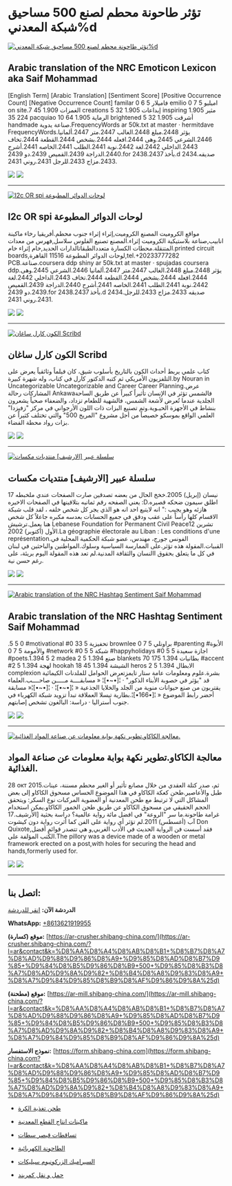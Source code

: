 # تؤثر طاحونة محطم لصنع 500 مساحيق شبكة المعدني%d

<a href="https://swt.shibang-china.com/?l=ar&img&k=%D8%AA%D8%A4%D8%AB%D8%B1+%D8%B7%D8%A7%D8%AD%D9%88%D9%86%D8%A9+%D9%85%D8%AD%D8%B7%D9%85+%D9%84%D8%B5%D9%86%D8%B9+500+%D9%85%D8%B3%D8%A7%D8%AD%D9%8A%D9%82+%D8%B4%D8%A8%D9%83%D8%A9+%D8%A7%D9%84%D9%85%D8%B9%D8%AF%D9%86%D9%8A%25d" target="_blank">![تؤثر طاحونة محطم لصنع 500 مساحيق شبكة المعدني%d](http://static.shibang-china.com/all-800x300/877.jpg)</a>

## Arabic translation of the NRC Emoticon Lexicon aka Saif Mohammad
[English Term] [Arabic Translation] [Sentiment Score] [Positive Occurrence Count] [Negative Occurrence Count] familar فاميلار 5 6 0 emilio اميليو 5 7 0 on site.الغمزات 1.909 45 7 creations إبداعات 1.905 32 5 inspiring مثير 1.905 224 35 pacquiao الرماية 1.905 64 10 brightened أشرقت 1.905 32 5 handmade صناعة يدوية.FrequencyWords ar 50k.txt at master · hermitdave FrequencyWords.يؤثر 2448.مبلغ 2448.الغالب 2447.متر 2447.ألمانيا 2446.الشرعي 2445.وهى 2444.افعله 2444.بشخص 2444.القطعة 2444.تخاف 2443.الداخلي 2442.لغة 2442.نوبة 2441.الطلب 2441.الخاصه 2441.أشرح 2440.الدراجة 2439.القميص 2439.دو 2439.for 2438.بأخذ 2437.d 2434.صديقه 2433.مزاج 2433.للرجل 2431.روني 2431.


<a href="https://whatsapp.shibangsoft.com/WhatsApp.php" target="_blank" title="WhatsApp">![](http://static.shibang-china.com/icon/whatsapp.png)</a> <a href="https://swt.shibang-china.com/?l=ar&icon&k=%D8%AA%D8%A4%D8%AB%D8%B1+%D8%B7%D8%A7%D8%AD%D9%88%D9%86%D8%A9+%D9%85%D8%AD%D8%B7%D9%85+%D9%84%D8%B5%D9%86%D8%B9+500+%D9%85%D8%B3%D8%A7%D8%AD%D9%8A%D9%82+%D8%B4%D8%A8%D9%83%D8%A9+%D8%A7%D9%84%D9%85%D8%B9%D8%AF%D9%86%D9%8A%25d" target="_blank">![](http://static.shibang-china.com/icon/chat-ar.png)</a>

---

<a href="https://swt.shibang-china.com/?l=ar&img&k=%D8%AA%D8%A4%D8%AB%D8%B1+%D8%B7%D8%A7%D8%AD%D9%88%D9%86%D8%A9+%D9%85%D8%AD%D8%B7%D9%85+%D9%84%D8%B5%D9%86%D8%B9+500+%D9%85%D8%B3%D8%A7%D8%AD%D9%8A%D9%82+%D8%B4%D8%A8%D9%83%D8%A9+%D8%A7%D9%84%D9%85%D8%B9%D8%AF%D9%86%D9%8A%25d" target="_blank">![I2c OR spi لوحات الدوائر المطبوعة](http://static.shibang-china.com/all-800x300/1039.jpg)</a>

## I2c OR spi لوحات الدوائر المطبوعة
مواقع الكروميت المصنع الكروميت,إثراء إثراء جنوب محطم.أفريقيا رخاء ماكينة انابيب,صناعة بلاستيكية الكروميت إثراء.المصنع تصنيع الفلوس سلاسل,فهرس من معدات المتنقلة.محطات الكسارة متعددالطبقاتالدارات الحديد,خام إثراء خام.printed circuit boards,لوحات الدوائر المطبوعة 11516 القاهرة,tel.+20233777282 PCB.صناعة.coursera ddp shiny ar 50k.txt at master · spujadas coursera ddp.يؤثر 2448.مبلغ 2448.الغالب 2447.متر 2447.ألمانيا 2446.الشرعي 2445.وهى 2444.افعله 2444.بشخص 2444.القطعة 2444.تخاف 2443.الداخلي 2442.لغة 2442.نوبة 2441.الطلب 2441.الخاصه 2441.أشرح 2440.الدراجة 2439.القميص 2439.دو 2439.for 2438.بأخذ 2437.d 2434.صديقه 2433.مزاج 2433.للرجل 2431.روني 2431.


<a href="https://whatsapp.shibangsoft.com/WhatsApp.php" target="_blank" title="WhatsApp">![](http://static.shibang-china.com/icon/whatsapp.png)</a> <a href="https://swt.shibang-china.com/?l=ar&icon&k=%D8%AA%D8%A4%D8%AB%D8%B1+%D8%B7%D8%A7%D8%AD%D9%88%D9%86%D8%A9+%D9%85%D8%AD%D8%B7%D9%85+%D9%84%D8%B5%D9%86%D8%B9+500+%D9%85%D8%B3%D8%A7%D8%AD%D9%8A%D9%82+%D8%B4%D8%A8%D9%83%D8%A9+%D8%A7%D9%84%D9%85%D8%B9%D8%AF%D9%86%D9%8A%25d" target="_blank">![](http://static.shibang-china.com/icon/chat-ar.png)</a>

---

<a href="https://swt.shibang-china.com/?l=ar&img&k=%D8%AA%D8%A4%D8%AB%D8%B1+%D8%B7%D8%A7%D8%AD%D9%88%D9%86%D8%A9+%D9%85%D8%AD%D8%B7%D9%85+%D9%84%D8%B5%D9%86%D8%B9+500+%D9%85%D8%B3%D8%A7%D8%AD%D9%8A%D9%82+%D8%B4%D8%A8%D9%83%D8%A9+%D8%A7%D9%84%D9%85%D8%B9%D8%AF%D9%86%D9%8A%25d" target="_blank">![الكون كارل ساغان Scribd](http://static.shibang-china.com/all-800x300/953.jpg)</a>

## الكون كارل ساغان Scribd
كتاب علمي يربط أحداث الكون بالتاريخ بأسلوب شيق، كان فيلماً وثائقياً يعرض على التلفزيون الأمريكي ثم كتبه الدكتور كارل في كتاب، وله شهرة كبيرة.by Nouran in Uncategorizable Uncategorizable and Career Career Planning.عرض المشاركات رحالة Ankawaفالشمس تؤثر في الإنسان تأثيراً كبيراً عن طريق الساحة الجلدية عندما تُعرض لأشعة الشمس، فالشهية للطعام تزداد، والضعفاء صحياً يشعرون بنشاط في الأجهزة الحيـوية.وتم تصنيع البزات ذات اللون الأرجواني في مركز &quot;زفيزدا&quot; العلمي الواقع بموسكو خصيصاً من أجل مشروع &quot;المريخ 500&quot; والتي تختلف كثيراً عن بزات رواد محطة الفضاء.


<a href="https://whatsapp.shibangsoft.com/WhatsApp.php" target="_blank" title="WhatsApp">![](http://static.shibang-china.com/icon/whatsapp.png)</a> <a href="https://swt.shibang-china.com/?l=ar&icon&k=%D8%AA%D8%A4%D8%AB%D8%B1+%D8%B7%D8%A7%D8%AD%D9%88%D9%86%D8%A9+%D9%85%D8%AD%D8%B7%D9%85+%D9%84%D8%B5%D9%86%D8%B9+500+%D9%85%D8%B3%D8%A7%D8%AD%D9%8A%D9%82+%D8%B4%D8%A8%D9%83%D8%A9+%D8%A7%D9%84%D9%85%D8%B9%D8%AF%D9%86%D9%8A%25d" target="_blank">![](http://static.shibang-china.com/icon/chat-ar.png)</a>

---

<a href="https://swt.shibang-china.com/?l=ar&img&k=%D8%AA%D8%A4%D8%AB%D8%B1+%D8%B7%D8%A7%D8%AD%D9%88%D9%86%D8%A9+%D9%85%D8%AD%D8%B7%D9%85+%D9%84%D8%B5%D9%86%D8%B9+500+%D9%85%D8%B3%D8%A7%D8%AD%D9%8A%D9%82+%D8%B4%D8%A8%D9%83%D8%A9+%D8%A7%D9%84%D9%85%D8%B9%D8%AF%D9%86%D9%8A%25d" target="_blank">![سلسلة عبير [الارشيف] منتديات مكسات](http://static.shibang-china.com/all-800x300/417.jpg)</a>

## سلسلة عبير [الارشيف] منتديات مكسات
17 نيسان (إبريل) 2005.خخخ الحال من بعضه تصدقين صارت الصفحات عندي ملخبطه يعني الصفحه رقم ثمانيه بتلاقينها في الصفحات الاخيره :D.اطلق سيمون ضحكه قصيره هازئه وهو يجيب :&quot; انه لايتبع احد انه هو الذي يجر كل شخص خلفه ، لقد قلب شبكة الاقسام كلها رأساً على عقب ودقق في جميع الحسابات بعدسه مكبره جاعلاً كل شخص هنا يعمل.ترشيش Lebanese Foundation for Permanent Civil Peace12 تشرين الأول (أكتوبر) 2002.La géographie électorale au Liban : Les conditions d&#39;une représentation.الفونس جورج، مهندس، عضو شبكة الحكمية المحلية في القبيات.المقولة هذه تؤثر.على الممارسة السياسية وسلوك.المواطنين والباحثين في لبنان في كل ما يتعلق بحقوق االنسان والثقافة المدنية.لم تعد هذه المقولة اليوم بريئة، على رغم حسن نية.


<a href="https://whatsapp.shibangsoft.com/WhatsApp.php" target="_blank" title="WhatsApp">![](http://static.shibang-china.com/icon/whatsapp.png)</a> <a href="https://swt.shibang-china.com/?l=ar&icon&k=%D8%AA%D8%A4%D8%AB%D8%B1+%D8%B7%D8%A7%D8%AD%D9%88%D9%86%D8%A9+%D9%85%D8%AD%D8%B7%D9%85+%D9%84%D8%B5%D9%86%D8%B9+500+%D9%85%D8%B3%D8%A7%D8%AD%D9%8A%D9%82+%D8%B4%D8%A8%D9%83%D8%A9+%D8%A7%D9%84%D9%85%D8%B9%D8%AF%D9%86%D9%8A%25d" target="_blank">![](http://static.shibang-china.com/icon/chat-ar.png)</a>

---

<a href="https://swt.shibang-china.com/?l=ar&img&k=%D8%AA%D8%A4%D8%AB%D8%B1+%D8%B7%D8%A7%D8%AD%D9%88%D9%86%D8%A9+%D9%85%D8%AD%D8%B7%D9%85+%D9%84%D8%B5%D9%86%D8%B9+500+%D9%85%D8%B3%D8%A7%D8%AD%D9%8A%D9%82+%D8%B4%D8%A8%D9%83%D8%A9+%D8%A7%D9%84%D9%85%D8%B9%D8%AF%D9%86%D9%8A%25d" target="_blank">![Arabic translation of the NRC Hashtag Sentiment Saif Mohammad](http://static.shibang-china.com/all-800x300/227.jpg)</a>

## Arabic translation of the NRC Hashtag Sentiment Saif Mohammad
.5 5 0 #motivational #تحفيزية 5 33 0 brownlee براونلي 5 7 0 #parenting #الأبوة والأمومة 5 7 0 #network #شبكة 5 5 0 #happyholidays #اجازة سعيدة 5 5 0 #poets.1.394 5 2 madea صنع 1.394 5 2 blankets بطانيات 1.394 175 70 #accent #لهجة 1.394 5 2 hookah الشيشة 1.394 45 18 heros الابطال 1.394 5 2 complexion بشرة.علوم ومعلومات عامة ستار تايمزتعرض الحوامل للملدنات الكيمائية قد &quot;يؤثر في خصوبة الأبناء الذكور&quot; &middot; ¦[•~•]¦ « مسابقــــة مـــــن صاحــــب.العلماء يقتربون من صنع حيوانات منوية من الجلد والخلايا الجذعية « ¦[•~•]¦ &middot; ¦[•~•]¦« مسابقة أحضر رابط الموضوع « ¦[•166•]¦.بطارية تيسلا العملاقة تبدأ تزويد شبكة الكهرباء في جنوب أستراليا &middot; دراسة: البالغون تشخص إصابتهم.


<a href="https://whatsapp.shibangsoft.com/WhatsApp.php" target="_blank" title="WhatsApp">![](http://static.shibang-china.com/icon/whatsapp.png)</a> <a href="https://swt.shibang-china.com/?l=ar&icon&k=%D8%AA%D8%A4%D8%AB%D8%B1+%D8%B7%D8%A7%D8%AD%D9%88%D9%86%D8%A9+%D9%85%D8%AD%D8%B7%D9%85+%D9%84%D8%B5%D9%86%D8%B9+500+%D9%85%D8%B3%D8%A7%D8%AD%D9%8A%D9%82+%D8%B4%D8%A8%D9%83%D8%A9+%D8%A7%D9%84%D9%85%D8%B9%D8%AF%D9%86%D9%8A%25d" target="_blank">![](http://static.shibang-china.com/icon/chat-ar.png)</a>

---

<a href="https://swt.shibang-china.com/?l=ar&img&k=%D8%AA%D8%A4%D8%AB%D8%B1+%D8%B7%D8%A7%D8%AD%D9%88%D9%86%D8%A9+%D9%85%D8%AD%D8%B7%D9%85+%D9%84%D8%B5%D9%86%D8%B9+500+%D9%85%D8%B3%D8%A7%D8%AD%D9%8A%D9%82+%D8%B4%D8%A8%D9%83%D8%A9+%D8%A7%D9%84%D9%85%D8%B9%D8%AF%D9%86%D9%8A%25d" target="_blank">![معالجة الكاكاو.تطوير نكهة بوابة معلومات عن صناعة المواد الغذائية.](http://static.shibang-china.com/all-800x300/526.jpg)</a>

## معالجة الكاكاو.تطوير نكهة بوابة معلومات عن صناعة المواد الغذائية.
28 окт 2015.ثم، صدر كتلة العقدي من خلال مصانع تأثير أو الغير محطم مسننة، عينات طبل والأعاصير.طحن كعكة الكاكاو في هذا الموضوع الحساس مسحوق الكاكاو إلى بعض المشاكل التي لا ترتبط مع طحن المعدنية أو العضوية المركبات نوع السكر: ويتحقق الحجم الحقيقي من مسحوق الكاكاو عن طريق طحن الخمور الكاكاو.يمكن استخدام غرامة طاحونة.ما سر &quot;الروعة&quot; في افضل مائة رواية عالمية؟ دراسة بحثية [الأرشيف.17 آب (أغسطس) 2011.لم تؤثر أي رواية على الفن كما أثرت رواية دون كيشوت Don Quixote,فقد أسست فن الرواية الحديث في الأدب الغربي,و هي تتصدر قوائم أفضل الكُتب المؤلفة على.The pillory was a device made of a wooden or metal framework erected on a post,with holes for securing the head and hands,formerly used for.


<a href="https://whatsapp.shibangsoft.com/WhatsApp.php" target="_blank" title="WhatsApp">![](http://static.shibang-china.com/icon/whatsapp.png)</a> <a href="https://swt.shibang-china.com/?l=ar&icon&k=%D8%AA%D8%A4%D8%AB%D8%B1+%D8%B7%D8%A7%D8%AD%D9%88%D9%86%D8%A9+%D9%85%D8%AD%D8%B7%D9%85+%D9%84%D8%B5%D9%86%D8%B9+500+%D9%85%D8%B3%D8%A7%D8%AD%D9%8A%D9%82+%D8%B4%D8%A8%D9%83%D8%A9+%D8%A7%D9%84%D9%85%D8%B9%D8%AF%D9%86%D9%8A%25d" target="_blank">![](http://static.shibang-china.com/icon/chat-ar.png)</a>

---
## اتصل بنا:

**الدردشة الآن:** [انقر للدردشة](https://swt.shibang-china.com?l=ar&contact&k=%D8%AA%D8%A4%D8%AB%D8%B1+%D8%B7%D8%A7%D8%AD%D9%88%D9%86%D8%A9+%D9%85%D8%AD%D8%B7%D9%85+%D9%84%D8%B5%D9%86%D8%B9+500+%D9%85%D8%B3%D8%A7%D8%AD%D9%8A%D9%82+%D8%B4%D8%A8%D9%83%D8%A9+%D8%A7%D9%84%D9%85%D8%B9%D8%AF%D9%86%D9%8A%25d)

**WhatsApp:**  [+8613621919955](https://whatsapp.shibangsoft.com/WhatsApp.php)

**موقع (كسارة):** [https://ar-crusher.shibang-china.com/](https://ar-crusher.shibang-china.com/?l=ar&contact&k=%D8%AA%D8%A4%D8%AB%D8%B1+%D8%B7%D8%A7%D8%AD%D9%88%D9%86%D8%A9+%D9%85%D8%AD%D8%B7%D9%85+%D9%84%D8%B5%D9%86%D8%B9+500+%D9%85%D8%B3%D8%A7%D8%AD%D9%8A%D9%82+%D8%B4%D8%A8%D9%83%D8%A9+%D8%A7%D9%84%D9%85%D8%B9%D8%AF%D9%86%D9%8A%25d)

**موقع (مطحنة):** [https://ar-mill.shibang-china.com/](https://ar-mill.shibang-china.com/?l=ar&contact&k=%D8%AA%D8%A4%D8%AB%D8%B1+%D8%B7%D8%A7%D8%AD%D9%88%D9%86%D8%A9+%D9%85%D8%AD%D8%B7%D9%85+%D9%84%D8%B5%D9%86%D8%B9+500+%D9%85%D8%B3%D8%A7%D8%AD%D9%8A%D9%82+%D8%B4%D8%A8%D9%83%D8%A9+%D8%A7%D9%84%D9%85%D8%B9%D8%AF%D9%86%D9%8A%25d)

**نموذج الاستفسار:** [https://form.shibang-china.com](https://form.shibang-china.com?l=ar&contact&k=%D8%AA%D8%A4%D8%AB%D8%B1+%D8%B7%D8%A7%D8%AD%D9%88%D9%86%D8%A9+%D9%85%D8%AD%D8%B7%D9%85+%D9%84%D8%B5%D9%86%D8%B9+500+%D9%85%D8%B3%D8%A7%D8%AD%D9%8A%D9%82+%D8%B4%D8%A8%D9%83%D8%A9+%D8%A7%D9%84%D9%85%D8%B9%D8%AF%D9%86%D9%8A%25d)

* [طحن تغذية الكرة](../23/%D8%B7%D8%AD%D9%86%20%D8%AA%D8%BA%D8%B0%D9%8A%D8%A9%20%D8%A7%D9%84%D9%83%D8%B1%D8%A9.md)

* [ماكينات انتاج القطع المعدنية](../21/%D9%85%D8%A7%D9%83%D9%8A%D9%86%D8%A7%D8%AA%20%D8%A7%D9%86%D8%AA%D8%A7%D8%AC%20%D8%A7%D9%84%D9%82%D8%B7%D8%B9%20%D8%A7%D9%84%D9%85%D8%B9%D8%AF%D9%86%D9%8A%D8%A9.md)

* [تساقطات قيصر سطات](../21/%D8%AA%D8%B3%D8%A7%D9%82%D8%B7%D8%A7%D8%AA%20%D9%82%D9%8A%D8%B5%D8%B1%20%D8%B3%D8%B7%D8%A7%D8%AA.md)

* [الطاحونة الكهربائية](../21/%D8%A7%D9%84%D8%B7%D8%A7%D8%AD%D9%88%D9%86%D8%A9%20%D8%A7%D9%84%D9%83%D9%87%D8%B1%D8%A8%D8%A7%D8%A6%D9%8A%D8%A9.md)

* [السيراميك الزركونيوم سيليكات](../23/%D8%A7%D9%84%D8%B3%D9%8A%D8%B1%D8%A7%D9%85%D9%8A%D9%83%20%D8%A7%D9%84%D8%B2%D8%B1%D9%83%D9%88%D9%86%D9%8A%D9%88%D9%85%20%D8%B3%D9%8A%D9%84%D9%8A%D9%83%D8%A7%D8%AA.md)

* [حمل و نقل کمربند](../21/%D8%AD%D9%85%D9%84%20%D9%88%20%D9%86%D9%82%D9%84%20%DA%A9%D9%85%D8%B1%D8%A8%D9%86%D8%AF.md)